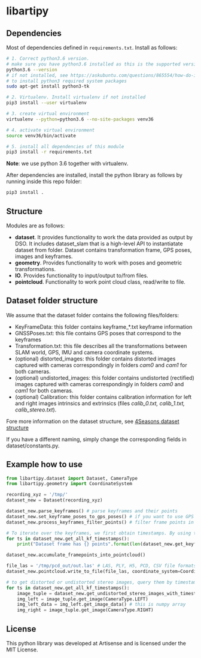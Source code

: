# libartipy

## Dependencies

Most of dependencies defined in `requirements.txt`. Install as follows:

```bash
# 1. Correct python3.6 version.
# make sure you have python3.6 installed as this is the supported version!
python3.6 --version
# if not installed, see https://askubuntu.com/questions/865554/how-do-i-install-python-3-6-using-apt-get
# to install python3 required system packages
sudo apt-get install python3-tk

# 2. Virtualenv. Install virtualenv if not installed
pip3 install --user virtualenv

# 3. create virtual environment
virtualenv --python=python3.6 --no-site-packages venv36

# 4. activate virtual environment
source venv36/bin/activate

# 5. install all dependencies of this module
pip3 install -r requirements.txt
```

**Note**: we use python 3.6 together with virtualenv.

After dependencies are installed, install the python library as follows by running inside this repo folder:

```bash
pip3 install .
```

## Structure

Modules are as follows:
* **dataset**. It provides functionality to work the data provided as output by DSO. It includes dataset_slam that is a high-level API to instantiatate dataset from folder. Dataset contains transformation frame, GPS poses, images and keyframes.
* **geometry**. Provides functionality to work with poses and geometric transformations.
* **IO**. Provides functionality to input/output to/from files.
* **pointcloud**. Functionality to work point cloud class, read/write to file.

## Dataset folder structure

We assume that the dataset folder contains the following files/folders:
* KeyFrameData: this folder contains keyframe_*.txt keyframe information
* GNSSPoses.txt: this file contains GPS poses that correspond to the keyframes
* Transformation.txt: this file describes all the transformations between SLAM world, GPS, IMU and camera coordinate systems.
* (optional) distorted_images: this folder contains distorted images captured with cameras correspondingly in folders _cam0_ and _cam1_ for both cameras.
* (optional) undistorted_images: this folder contains undistorted (rectified) images captured with cameras correspondingly in folders _cam0_ and _cam1_ for both cameras.
* (optional) Calibration: this folder contains calibration information for left and right images intrinsics and extrinsics (files _calib_0.txt, calib_1.txt, calib_stereo.txt_).

Fore more information on the dataset structure, see [4Seasons dataset structure](https://www.4seasons-dataset.com/documentation)

If you have a different naming, simply change the corresponding fields in dataset/constants.py.

## Example how to use

```python
from libartipy.dataset import Dataset, CameraType
from libartipy.geometry import CoordinateSystem

recording_xyz = '/tmp/'
dataset_new = Dataset(recording_xyz)

dataset_new.parse_keyframes() # parse keyframes and their points
dataset_new.set_keyframe_poses_to_gps_poses() # if you want to use GPS poses (if available)
dataset_new.process_keyframes_filter_points() # filter frame points in keyframes according to certain criteria

# To iterate over the keyframes, we first obtain timestamps. By using timestamps we get a specific keyframe.
for ts in dataset_new.get_all_kf_timestamps():
    print("Dataset frame has {} points".format(len(dataset_new.get_keyframe_with_timestamp(ts).get_frame_points().index)))

dataset_new.accumulate_framepoints_into_pointcloud()

file_las = '/tmp/pcd_out/out.las' # LAS, PLY, H5, PCD, CSV file formats supported.
dataset_new.pointcloud.write_to_file(file_las, coordinate_system=CoordinateSystem.ECEF, fmt="xyzi")

# to get distorted or undistorted stereo images, query them by timestamps
for ts in dataset_new.get_all_kf_timestamps():
    image_tuple = dataset_new.get_undistorted_stereo_images_with_timestamp(ts)
    img_left = image_tuple.get_image(CameraType.LEFT)
    img_left_data = img_left.get_image_data() # this is numpy array
    img_right = image_tuple.get_image(CameraType.RIGHT)
```

## License

This python library was developed at Artisense and is licensed under the MIT License.
